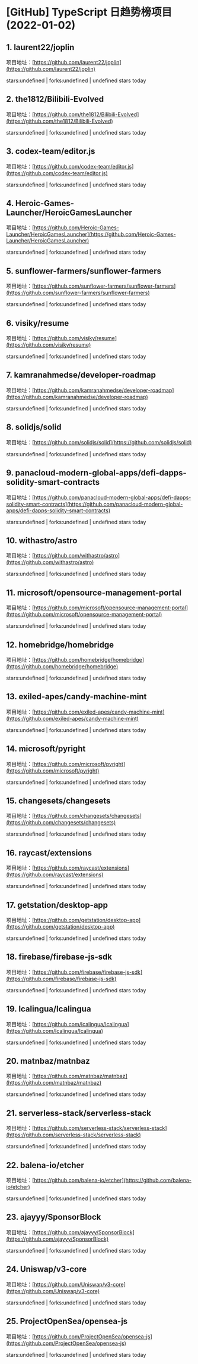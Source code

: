 # [GitHub] TypeScript 日趋势榜项目(2022-01-02)

## 1. laurent22/joplin 

项目地址：[https://github.com/laurent22/joplin](https://github.com/laurent22/joplin)

stars:undefined | forks:undefined | undefined stars today 



## 2. the1812/Bilibili-Evolved 

项目地址：[https://github.com/the1812/Bilibili-Evolved](https://github.com/the1812/Bilibili-Evolved)

stars:undefined | forks:undefined | undefined stars today 



## 3. codex-team/editor.js 

项目地址：[https://github.com/codex-team/editor.js](https://github.com/codex-team/editor.js)

stars:undefined | forks:undefined | undefined stars today 



## 4. Heroic-Games-Launcher/HeroicGamesLauncher 

项目地址：[https://github.com/Heroic-Games-Launcher/HeroicGamesLauncher](https://github.com/Heroic-Games-Launcher/HeroicGamesLauncher)

stars:undefined | forks:undefined | undefined stars today 



## 5. sunflower-farmers/sunflower-farmers 

项目地址：[https://github.com/sunflower-farmers/sunflower-farmers](https://github.com/sunflower-farmers/sunflower-farmers)

stars:undefined | forks:undefined | undefined stars today 



## 6. visiky/resume 

项目地址：[https://github.com/visiky/resume](https://github.com/visiky/resume)

stars:undefined | forks:undefined | undefined stars today 



## 7. kamranahmedse/developer-roadmap 

项目地址：[https://github.com/kamranahmedse/developer-roadmap](https://github.com/kamranahmedse/developer-roadmap)

stars:undefined | forks:undefined | undefined stars today 



## 8. solidjs/solid 

项目地址：[https://github.com/solidjs/solid](https://github.com/solidjs/solid)

stars:undefined | forks:undefined | undefined stars today 



## 9. panacloud-modern-global-apps/defi-dapps-solidity-smart-contracts 

项目地址：[https://github.com/panacloud-modern-global-apps/defi-dapps-solidity-smart-contracts](https://github.com/panacloud-modern-global-apps/defi-dapps-solidity-smart-contracts)

stars:undefined | forks:undefined | undefined stars today 



## 10. withastro/astro 

项目地址：[https://github.com/withastro/astro](https://github.com/withastro/astro)

stars:undefined | forks:undefined | undefined stars today 



## 11. microsoft/opensource-management-portal 

项目地址：[https://github.com/microsoft/opensource-management-portal](https://github.com/microsoft/opensource-management-portal)

stars:undefined | forks:undefined | undefined stars today 



## 12. homebridge/homebridge 

项目地址：[https://github.com/homebridge/homebridge](https://github.com/homebridge/homebridge)

stars:undefined | forks:undefined | undefined stars today 



## 13. exiled-apes/candy-machine-mint 

项目地址：[https://github.com/exiled-apes/candy-machine-mint](https://github.com/exiled-apes/candy-machine-mint)

stars:undefined | forks:undefined | undefined stars today 



## 14. microsoft/pyright 

项目地址：[https://github.com/microsoft/pyright](https://github.com/microsoft/pyright)

stars:undefined | forks:undefined | undefined stars today 



## 15. changesets/changesets 

项目地址：[https://github.com/changesets/changesets](https://github.com/changesets/changesets)

stars:undefined | forks:undefined | undefined stars today 



## 16. raycast/extensions 

项目地址：[https://github.com/raycast/extensions](https://github.com/raycast/extensions)

stars:undefined | forks:undefined | undefined stars today 



## 17. getstation/desktop-app 

项目地址：[https://github.com/getstation/desktop-app](https://github.com/getstation/desktop-app)

stars:undefined | forks:undefined | undefined stars today 



## 18. firebase/firebase-js-sdk 

项目地址：[https://github.com/firebase/firebase-js-sdk](https://github.com/firebase/firebase-js-sdk)

stars:undefined | forks:undefined | undefined stars today 



## 19. Icalingua/Icalingua 

项目地址：[https://github.com/Icalingua/Icalingua](https://github.com/Icalingua/Icalingua)

stars:undefined | forks:undefined | undefined stars today 



## 20. matnbaz/matnbaz 

项目地址：[https://github.com/matnbaz/matnbaz](https://github.com/matnbaz/matnbaz)

stars:undefined | forks:undefined | undefined stars today 



## 21. serverless-stack/serverless-stack 

项目地址：[https://github.com/serverless-stack/serverless-stack](https://github.com/serverless-stack/serverless-stack)

stars:undefined | forks:undefined | undefined stars today 



## 22. balena-io/etcher 

项目地址：[https://github.com/balena-io/etcher](https://github.com/balena-io/etcher)

stars:undefined | forks:undefined | undefined stars today 



## 23. ajayyy/SponsorBlock 

项目地址：[https://github.com/ajayyy/SponsorBlock](https://github.com/ajayyy/SponsorBlock)

stars:undefined | forks:undefined | undefined stars today 



## 24. Uniswap/v3-core 

项目地址：[https://github.com/Uniswap/v3-core](https://github.com/Uniswap/v3-core)

stars:undefined | forks:undefined | undefined stars today 



## 25. ProjectOpenSea/opensea-js 

项目地址：[https://github.com/ProjectOpenSea/opensea-js](https://github.com/ProjectOpenSea/opensea-js)

stars:undefined | forks:undefined | undefined stars today 



